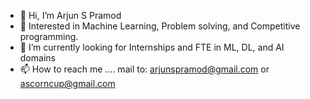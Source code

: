 - 👋 Hi, I’m Arjun S Pramod 
- 👀 Interested in Machine Learning, Problem solving, and Competitive programming.
- 🌱 I’m currently looking for Internships and FTE in ML, DL, and AI domains
- 📫 How to reach me ....  mail to: arjunspramod@gmail.com or ascorncup@gmail.com
                           

<!---
ascorncup/ascorncup is a ✨ special ✨ repository because its `README.md` (this file) appears on your GitHub profile.
You can click the Preview link to take a look at your changes.
--->
